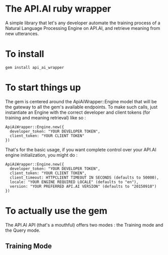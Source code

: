 # The API.AI ruby wrapper
A simple library that let's any developer automate the training process of a Natural Language Processing Engine on API.AI, and retrieve meaning from new utterances.

# To install
	gem install api_ai_wrapper

# To start things up
The gem is centered around the ApiAiWrapper::Engine model that will be the gateway to all the gem's available endpoints. To make such calls, just instantiate an Engine with the correct developer and client tokens (for training and meaning retrieval) like so :

    ApiAiWrapper::Engine.new({
      developer_token: "YOUR DEVELOPER TOKEN",
      client_token: "YOUR CLIENT TOKEN"
    })

That's for the basic usage, if you want complete control over your API.AI engine initialization, you might do : 

    ApiAiWrapper::Engine.new({
      developer_token: "YOUR DEVELOPER TOKEN",
      client_token: "YOUR CLIENT TOKEN",
      client_timeout: HTTPCLIENT TIMEOUT IN SECONDS (defaults to 50000),
      locale: "YOUR ENGINE REQUIRED LOCALE" (defaults to "en"),
      version: "YOUR PREFERRED API.AI VERSION" (defaults to "20150910")
    })

# To actually use the gem
The API.AI API (that's a mouthful) offers two modes : the Training mode and the Query mode.

## Training Mode


